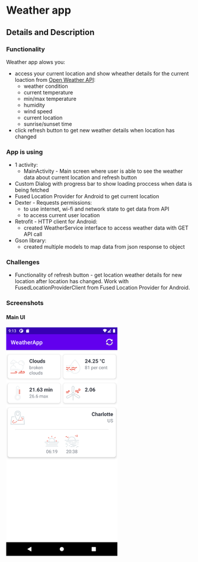 # Weather app
## Details and Description
### Functionality
Weather app alows you:
* access your current location and show wheather details for the current loaction from [Open Weather API](https://openweathermap.org/):
    * weather condition
    * current temperature
    * min/max temperature
    * humidity
    * wind speed
    * current location
    * sunrise/sunset time
* click refresh button to get new weather details when location has changed

### App is using
* 1 activity: 
    * MainActivity - Main screen where user is able to see the weather data about current location and refresh button
* Custom Dialog with progress bar to show loading proccess when data is being fetched
* Fused Location Provider for Android to get current location
* Dexter - Requests permissions:
    * to use internet, wi-fi and network state to get data from API
    * to access current user location
* Retrofit - HTTP client for Android:
    * created WeatherService interface to access weather data with GET API call
* Gson library:
    * created multiple models to map data from json response to object

### Challenges

* Functionality of refresh button - get location weather details for new location after location has changed. Work with FusedLocationProviderClient from Fused Location Provider for Android.

### Screenshots
#### Main UI
<img src="img/main_screen.png" alt="main UI" width="300"/>


